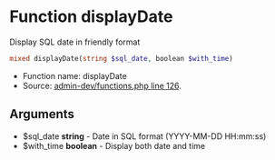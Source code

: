 Function displayDate
===========================

Display SQL date in friendly format



```php
mixed displayDate(string $sql_date, boolean $with_time)
```

* Function name: displayDate
* Source: [admin-dev/functions.php line 126](https://github.com/PrestaShop/PrestaShop/blob/1.6.1.0/admin-dev/functions.php#L126).

Arguments
---------

* $sql_date **string** - Date in SQL format (YYYY-MM-DD HH:mm:ss)
* $with_time **boolean** - Display both date and time

